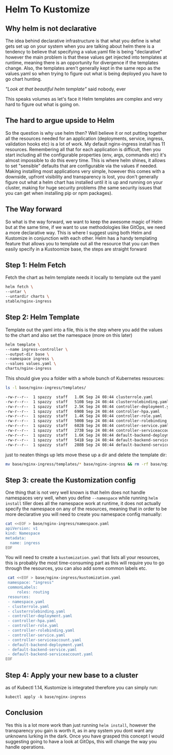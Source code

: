 #  Helm To Kustomize

## Why helm is not declarative

The idea behind declarative infrastructure is that what you define is what gets set up on your system when you are talking about helm there is a tendency to believe that specifying a value.yaml file is being "declarative" however the main problem is that these values get injected into templates at runtime, meaning there is an opportunity for divergence if the templates change. Also, the templates aren't generally kept in the same repo as the values.yaml so when trying to figure out what is being deployed you have to go chart hunting. 

*"Look at that beautiful helm template"* said nobody, ever

This speaks volumes as let's face it Helm templates are complex and very hard to figure out what is going on.

## The hard to argue upside to Helm

So the question is why use helm then? Well believe it or not putting together all the resources needed for an application (deployments, service, ingress, validation hooks etc) is a lot of work. My default nginx-ingress install has 11 resources. Remembering all that for each application is difficult, then you start including all the configurable properties (env, args, commands etc) it's almost impossible to do this every time. This is where helm shines, it allows to set "sensible" defaults that are configurable via the values if needed.  Making installing most applications very simple, however this comes with a downside, upfront visibility and transparency is lost, you don't generally figure out what a helm chart has installed until it is up and running on your cluster, making for huge security problems (the same security issues that you can get when installing pip or npm packages).


## The Way forward

So what is the way forward, we want to keep the awesome magic of Helm but at the same time, if we want to use methodologies like GitOps, we need a more declarative way. This is where I suggest using both Helm and Kustomize in conjunction with each other. Helm has a handy templating feature that allows you to template out all the resource that you can then easily specify in a Kustoomize base, the steps are straight forward

## Step 1: Helm Fetch

Fetch the chart as helm template needs it locally to template out the yaml

```bash
helm fetch \
--untar \
--untardir charts \
stable/nginx-ingress
```


## Step 2: Helm Template

Template out the yaml into a file, this is the step where you add the values to the chart and also set the namespace (more on this later)

```bash
helm template \
--name ingress-controller \
--output-dir base \
--namespace ingress \
--values values.yaml \
charts/nginx-ingress
```

This should give you a folder with a whole bunch of Kubernetes resources:

```bash
ls -l base/nginx-ingress/templates/

-rw-r--r--  1 spazzy  staff   1.0K Sep 24 08:44 clusterrole.yaml
-rw-r--r--  1 spazzy  staff   510B Sep 24 08:44 clusterrolebinding.yaml
-rw-r--r--  1 spazzy  staff   2.5K Sep 24 08:44 controller-deployment.yaml
-rw-r--r--  1 spazzy  staff   690B Sep 24 08:44 controller-hpa.yaml
-rw-r--r--  1 spazzy  staff   1.4K Sep 24 08:44 controller-role.yaml
-rw-r--r--  1 spazzy  staff   500B Sep 24 08:44 controller-rolebinding.yaml
-rw-r--r--  1 spazzy  staff   602B Sep 24 08:44 controller-service.yaml
-rw-r--r--  1 spazzy  staff   273B Sep 24 08:44 controller-serviceaccount.yaml
-rw-r--r--  1 spazzy  staff   1.6K Sep 24 08:44 default-backend-deployment.yaml
-rw-r--r--  1 spazzy  staff   541B Sep 24 08:44 default-backend-service.yaml
-rw-r--r--  1 spazzy  staff   288B Sep 24 08:44 default-backend-serviceaccount.yaml
```

just to neaten things up lets move these up a dir and delete the template dir:

```bash
mv base/nginx-ingress/templates/* base/nginx-ingress && rm -rf base/nginx-ingress/templates
```

## Step 3: create the Kustomization config

One thing that is not very well known is that helm does not handle namespaces very well, when you define `--namespace` while running `helm install` tiller does all the namespace work at runtime, it does not actually specify the namespace on any of the resources, meaning that in order to be more declarative you will need to create you namespace config manually:

```bash
cat <<EOF > base/nginx-ingress/namespace.yaml
apiVersion: v1
kind: Namespace
metadata:
  name: ingress
EOF
```

You will need to create a `kustomization.yaml` that lists all your resources, this is probably the most time-consuming part as this 
will require you to go through the resources, you can also add some common labels etc.

```bash
 cat <<EOF > base/nginx-ingress/kustomization.yaml
 namespace: "ingress"
 commonLabels:
     roles: routing
 resources:
 - namespace.yaml
 - clusterrole.yaml
 - clusterrolebinding.yaml
 - controller-deployment.yaml
 - controller-hpa.yaml
 - controller-role.yaml
 - controller-rolebinding.yaml
 - controller-service.yaml
 - controller-serviceaccount.yaml
 - default-backend-deployment.yaml
 - default-backend-service.yaml
 - default-backend-serviceaccount.yaml
EOF
```


## Step 4: Apply your new base to a cluster

as of Kubectl 1.14, Kustomize is integrated therefore you can simply run:

```
kubectl apply -k base/nginx-ingress
```

## Conclusion
Yes this is a lot more work than just running `helm install`,  however the transparency you gain is worth it, as in any system you dont want any unknowns lurking in the dark. Once you have grasped this concept I would suggesting going to have a look at GitOps, this will change the way you handle operations.
